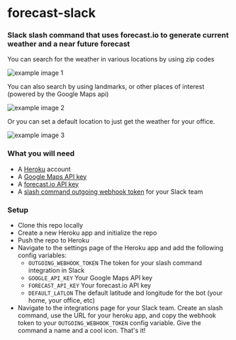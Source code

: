 # forecast-slack
### Slack slash command that uses forecast.io to generate current weather and a near future forecast

You can search for the weather in various locations by using zip codes

![example image 1](http://i.imgur.com/dK2ehKy.png)


You can also search by using landmarks, or other places of interest (powered by the Google Maps api)

![example image 2](http://i.imgur.com/iHJzQSn.png)


Or you can set a default location to just get the weather for your office.

![example image 3](http://i.imgur.com/xU8TeJi.png)


### What you will need
* A [Heroku](http://www.heroku.com) account
* A [Google Maps API key](https://developers.google.com/maps/documentation/geocoding/intro)
* A [forecast.io API key](https://developer.forecast.io/)
* A [slash command outgoing webhook token](https://api.slack.com/slash-commands) for your Slack team

### Setup
* Clone this repo locally
* Create a new Heroku app and initialize the repo
* Push the repo to Heroku
* Navigate to the settings page of the Heroku app and add the following config variables:
  * ```OUTGOING_WEBHOOK_TOKEN``` The token for your slash command integration in Slack
  * ```GOOGLE_API_KEY``` Your Google Maps API key
  * ```FORECAST_API_KEY``` Your forecast.io API key
  * ```DEFAULT_LATLON``` The default latitude and longitude for the bot (your home, your office, etc)
* Navigate to the integrations page for your Slack team. Create an slash command, use the URL for your heroku app, and copy the webhook token to your ```OUTGOING_WEBHOOK_TOKEN``` config variable. Give the command a name and a cool icon. That's it!
